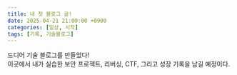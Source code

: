 ```yaml
---
title: 내 첫 블로그 글!
date: 2025-04-21 21:00:00 +0900
categories: [일상, 시작]
tags: [기록, 기술블로그]
---
```


드디어 기술 블로그를 만들었다!  
이곳에서 내가 실습한 보안 프로젝트, 리버싱, CTF, 그리고 성장 기록을 남길 예정이다.
